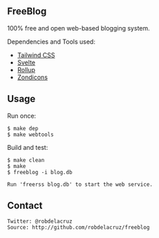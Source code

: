 ## FreeBlog

100% free and open web-based blogging system.

Dependencies and Tools used:
- [Tailwind CSS](https://tailwindcss.com)
- [Svelte](https://svelte.dev)
- [Rollup](https://rollupjs.org)
- [Zondicons](http://www.zondicons.com/)

## Usage

Run once:

    $ make dep
    $ make webtools

Build and test:

    $ make clean
    $ make
    $ freeblog -i blog.db

    Run 'freerss blog.db' to start the web service.

## Contact
    Twitter: @robdelacruz
    Source: http://github.com/robdelacruz/freeblog

